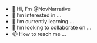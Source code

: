 - 👋 Hi, I’m @NovNarrative
- 👀 I’m interested in ...
- 🌱 I’m currently learning ...
- 💞️ I’m looking to collaborate on ...
- 📫 How to reach me ...

<!---
NovNarrative/NovNarrative is a ✨ special ✨ repository because its `README.md` (this file) appears on your GitHub profile.
You can click the Preview link to take a look at your changes.
--->
